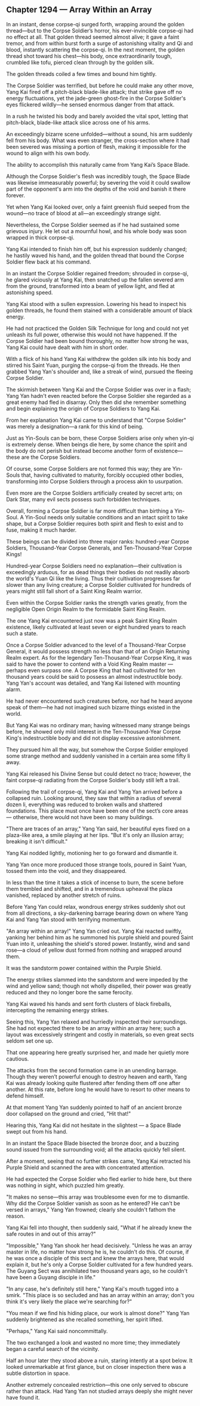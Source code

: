 ## Chapter 1294 — Array Within an Array

In an instant, dense corpse-qi surged forth, wrapping around the golden thread—but to the Corpse Soldier’s horror, his ever-invincible corpse-qi had no effect at all. That golden thread seemed almost alive; it gave a faint tremor, and from within burst forth a surge of astonishing vitality and Qi and blood, instantly scattering the corpse-qi. In the next moment, the golden thread shot toward his chest—his body, once extraordinarily tough, crumbled like tofu, pierced clean through by the golden silk.

The golden threads coiled a few times and bound him tightly.

The Corpse Soldier was terrified, but before he could make any other move, Yang Kai fired off a pitch-black blade-like attack; that strike gave off no energy fluctuations, yet the jade-green ghost-fire in the Corpse Soldier's eyes flickered wildly—he sensed enormous danger from that attack.

In a rush he twisted his body and barely avoided the vital spot, letting that pitch-black, blade-like attack slice across one of his arms.

An exceedingly bizarre scene unfolded—without a sound, his arm suddenly fell from his body. What was even stranger, the cross-section where it had been severed was missing a portion of flesh, making it impossible for the wound to align with his own body.

The ability to accomplish this naturally came from Yang Kai’s Space Blade.

Although the Corpse Soldier's flesh was incredibly tough, the Space Blade was likewise immeasurably powerful; by severing the void it could swallow part of the opponent's arm into the depths of the void and banish it there forever.

Yet when Yang Kai looked over, only a faint greenish fluid seeped from the wound—no trace of blood at all—an exceedingly strange sight.

Nevertheless, the Corpse Soldier seemed as if he had sustained some grievous injury. He let out a mournful howl, and his whole body was soon wrapped in thick corpse-qi.

Yang Kai intended to finish him off, but his expression suddenly changed; he hastily waved his hand, and the golden thread that bound the Corpse Soldier flew back at his command.

In an instant the Corpse Soldier regained freedom; shrouded in corpse-qi, he glared viciously at Yang Kai, then snatched up the fallen severed arm from the ground, transformed into a beam of yellow light, and fled at astonishing speed.

Yang Kai stood with a sullen expression. Lowering his head to inspect his golden threads, he found them stained with a considerable amount of black energy.

He had not practiced the Golden Silk Technique for long and could not yet unleash its full power, otherwise this would not have happened. If the Corpse Soldier had been bound thoroughly, no matter how strong he was, Yang Kai could have dealt with him in short order.

With a flick of his hand Yang Kai withdrew the golden silk into his body and stirred his Saint Yuan, purging the corpse-qi from the threads. He then grabbed Yang Yan's shoulder and, like a streak of wind, pursued the fleeing Corpse Soldier.

The skirmish between Yang Kai and the Corpse Soldier was over in a flash; Yang Yan hadn't even reacted before the Corpse Soldier she regarded as a great enemy had fled in disarray. Only then did she remember something and begin explaining the origin of Corpse Soldiers to Yang Kai.

From her explanation Yang Kai came to understand that "Corpse Soldier" was merely a designation—a rank for this kind of being.

Just as Yin-Souls can be born, these Corpse Soldiers arise only when yin-qi is extremely dense. When beings die here, by some chance the spirit and the body do not perish but instead become another form of existence—these are the Corpse Soldiers.

Of course, some Corpse Soldiers are not formed this way; they are Yin-Souls that, having cultivated to maturity, forcibly occupied other bodies, transforming into Corpse Soldiers through a process akin to usurpation.

Even more are the Corpse Soldiers artificially created by secret arts; on Dark Star, many evil sects possess such forbidden techniques.

Overall, forming a Corpse Soldier is far more difficult than birthing a Yin-Soul. A Yin-Soul needs only suitable conditions and an intact spirit to take shape, but a Corpse Soldier requires both spirit and flesh to exist and to fuse, making it much harder.

These beings can be divided into three major ranks: hundred-year Corpse Soldiers, Thousand-Year Corpse Generals, and Ten-Thousand-Year Corpse Kings!

Hundred-year Corpse Soldiers need no explanation—their cultivation is exceedingly arduous, for as dead things their bodies do not readily absorb the world's Yuan Qi like the living. Thus their cultivation progresses far slower than any living creature; a Corpse Soldier cultivated for hundreds of years might still fall short of a Saint King Realm warrior.

Even within the Corpse Soldier ranks the strength varies greatly, from the negligible Open Origin Realm to the formidable Saint King Realm.

The one Yang Kai encountered just now was a peak Saint King Realm existence, likely cultivated at least seven or eight hundred years to reach such a state.

Once a Corpse Soldier advanced to the level of a Thousand-Year Corpse General, it would possess strength no less than that of an Origin Returning Realm expert. As for the legendary Ten-Thousand-Year Corpse King, it was said to have the power to contend with a Void King Realm master — perhaps even surpass one. A Corpse King that had cultivated for ten thousand years could be said to possess an almost indestructible body. Yang Yan's account was detailed, and Yang Kai listened with mounting alarm.

He had never encountered such creatures before, nor had he heard anyone speak of them—he had not imagined such bizarre things existed in the world.

But Yang Kai was no ordinary man; having witnessed many strange beings before, he showed only mild interest in the Ten-Thousand-Year Corpse King's indestructible body and did not display excessive astonishment.

They pursued him all the way, but somehow the Corpse Soldier employed some strange method and suddenly vanished in a certain area some fifty li away.

Yang Kai released his Divine Sense but could detect no trace; however, the faint corpse-qi radiating from the Corpse Soldier's body still left a trail.

Following the trail of corpse-qi, Yang Kai and Yang Yan arrived before a collapsed ruin. Looking around, they saw that within a radius of several dozen li, everything was reduced to broken walls and shattered foundations. This place must once have been one of the sect’s core areas — otherwise, there would not have been so many buildings.

"There are traces of an array," Yang Yan said, her beautiful eyes fixed on a plaza-like area, a smile playing at her lips. "But it's only an illusion array; breaking it isn't difficult."

Yang Kai nodded lightly, motioning her to go forward and dismantle it.

Yang Yan once more produced those strange tools, poured in Saint Yuan, tossed them into the void, and they disappeared.

In less than the time it takes a stick of incense to burn, the scene before them trembled and shifted, and in a tremendous upheaval the plaza vanished, replaced by another stretch of ruins.

Before Yang Yan could relax, wondrous energy strikes suddenly shot out from all directions, a sky-darkening barrage bearing down on where Yang Kai and Yang Yan stood with terrifying momentum.

"An array within an array!" Yang Yan cried out. Yang Kai reacted swiftly, yanking her behind him as he summoned his purple shield and poured Saint Yuan into it, unleashing the shield's stored power. Instantly, wind and sand rose—a cloud of yellow dust formed from nothing and wrapped around them.

It was the sandstorm power contained within the Purple Shield.

The energy strikes slammed into the sandstorm and were impeded by the wind and yellow sand; though not wholly dispelled, their power was greatly reduced and they no longer bore the same ferocity.

Yang Kai waved his hands and sent forth clusters of black fireballs, intercepting the remaining energy strikes.

Seeing this, Yang Yan relaxed and hurriedly inspected their surroundings. She had not expected there to be an array within an array here; such a layout was excessively stringent and costly in materials, so even great sects seldom set one up.

That one appearing here greatly surprised her, and made her quietly more cautious.

The attacks from the second formation came in an unending barrage. Though they weren’t powerful enough to destroy heaven and earth, Yang Kai was already looking quite flustered after fending them off one after another. At this rate, before long he would have to resort to other means to defend himself.

At that moment Yang Yan suddenly pointed to half of an ancient bronze door collapsed on the ground and cried, "Hit that!"

Hearing this, Yang Kai did not hesitate in the slightest — a Space Blade swept out from his hand.

In an instant the Space Blade bisected the bronze door, and a buzzing sound issued from the surrounding void; all the attacks quickly fell silent.

After a moment, seeing that no further strikes came, Yang Kai retracted his Purple Shield and scanned the area with concentrated attention.

He had expected the Corpse Soldier who fled earlier to hide here, but there was nothing in sight, which puzzled him greatly.

"It makes no sense—this array was troublesome even for me to dismantle. Why did the Corpse Soldier vanish as soon as he entered? He can't be versed in arrays," Yang Yan frowned; clearly she couldn't fathom the reason.

Yang Kai fell into thought, then suddenly said, "What if he already knew the safe routes in and out of this array?"

"Impossible," Yang Yan shook her head decisively. "Unless he was an array master in life, no matter how strong he is, he couldn't do this. Of course, if he was once a disciple of this sect and knew the arrays here, that would explain it, but he's only a Corpse Soldier cultivated for a few hundred years. The Guyang Sect was annihilated two thousand years ago, so he couldn't have been a Guyang disciple in life."

"In any case, he's definitely still here," Yang Kai's mouth tugged into a smirk. "This place is so secluded and has an array within an array; don't you think it's very likely the place we're searching for?"

"You mean if we find his hiding place, our work is almost done?" Yang Yan suddenly brightened as she recalled something, her spirit lifted.

"Perhaps," Yang Kai said noncommittally.

The two exchanged a look and wasted no more time; they immediately began a careful search of the vicinity.

Half an hour later they stood above a ruin, staring intently at a spot below. It looked unremarkable at first glance, but on closer inspection there was a subtle distortion in space.

Another extremely concealed restriction—this one only served to obscure rather than attack. Had Yang Yan not studied arrays deeply she might never have found it.